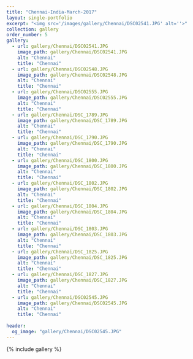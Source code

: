 ```yaml
---
title: "Chennai-India-March-2017"
layout: single-portfolio
excerpt: "<img src='/images/gallery/Chennai/DSC02541.JPG' alt=''>"
collection: gallery
order_number: 5
gallery:
  - url: gallery/Chennai/DSC02541.JPG
    image_path: gallery/Chennai/DSC02541.JPG
    alt: "Chennai"
    title: "Chennai"
  - url: gallery/Chennai/DSC02548.JPG
    image_path: gallery/Chennai/DSC02548.JPG
    alt: "Chennai"
    title: "Chennai"
  - url: gallery/Chennai/DSC02555.JPG
    image_path: gallery/Chennai/DSC02555.JPG
    alt: "Chennai"
    title: "Chennai"
  - url: gallery/Chennai/DSC_1789.JPG
    image_path: gallery/Chennai/DSC_1789.JPG
    alt: "Chennai"
    title: "Chennai"
  - url: gallery/Chennai/DSC_1790.JPG
    image_path: gallery/Chennai/DSC_1790.JPG
    alt: "Chennai"
    title: "Chennai"
  - url: gallery/Chennai/DSC_1800.JPG
    image_path: gallery/Chennai/DSC_1800.JPG
    alt: "Chennai"
    title: "Chennai"       
  - url: gallery/Chennai/DSC_1802.JPG
    image_path: gallery/Chennai/DSC_1802.JPG
    alt: "Chennai"
    title: "Chennai"       
  - url: gallery/Chennai/DSC_1804.JPG
    image_path: gallery/Chennai/DSC_1804.JPG
    alt: "Chennai"
    title: "Chennai"     
  - url: gallery/Chennai/DSC_1803.JPG
    image_path: gallery/Chennai/DSC_1803.JPG
    alt: "Chennai"
    title: "Chennai"     
  - url: gallery/Chennai/DSC_1825.JPG
    image_path: gallery/Chennai/DSC_1825.JPG
    alt: "Chennai"
    title: "Chennai"     
  - url: gallery/Chennai/DSC_1827.JPG
    image_path: gallery/Chennai/DSC_1827.JPG
    alt: "Chennai"
    title: "Chennai"   
  - url: gallery/Chennai/DSC02545.JPG
    image_path: gallery/Chennai/DSC02545.JPG
    alt: "Chennai"
    title: "Chennai"   
    
header:
  og_image: "gallery/Chennai/DSC02545.JPG"
---
```

{% include gallery %}
